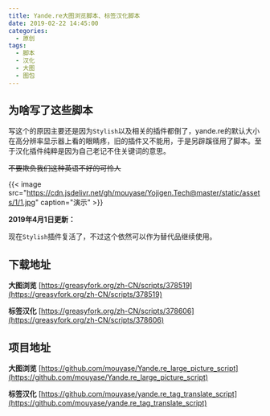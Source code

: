 ```yaml
---
title: Yande.re大图浏览脚本、标签汉化脚本
date: 2019-02-22 14:45:00
categories: 
  - 原创
tags: 
  - 脚本
  - 汉化
  - 大图
  - 图包
---
```

## 为啥写了这些脚本

写这个的原因主要还是因为`Stylish`以及相关的插件都倒了，yande.re的默认大小在高分辨率显示器上看的眼睛疼，旧的插件又不能用，于是另辟蹊径用了脚本。至于汉化插件纯粹是因为自己老记不住关键词的意思。

~~不要欺负我们这种英语不好的可怜人~~

{{< image src="https://cdn.jsdelivr.net/gh/mouyase/Yojigen.Tech@master/static/assets/1/1.jpg" caption="演示" >}}

**2019年4月1日更新：**

现在`Stylish`插件复活了，不过这个依然可以作为替代品继续使用。

## 下载地址

**大图浏览**
[https://greasyfork.org/zh-CN/scripts/378519](https://greasyfork.org/zh-CN/scripts/378519)

**标签汉化**
[https://greasyfork.org/zh-CN/scripts/378606](https://greasyfork.org/zh-CN/scripts/378606)

## 项目地址

**大图浏览**
[https://github.com/mouyase/Yande.re_large_picture_script](https://github.com/mouyase/Yande.re_large_picture_script)

**标签汉化**
[https://github.com/mouyase/yande.re_tag_translate_script](https://github.com/mouyase/yande.re_tag_translate_script)